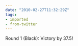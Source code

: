 ```yaml
---
date: "2010-02-27T11:32:29Z"
tags:
- imported
- from-twitter
---
```

Round 1 \(Black): Victory by 37.5!
